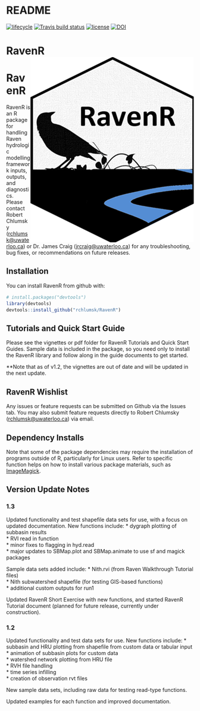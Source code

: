 README
================

[![lifecycle](https://img.shields.io/badge/lifecycle-experimental-orange.svg)](https://www.tidyverse.org/lifecycle/#experimental)
[![Travis build
status](https://travis-ci.org/rchlumsk/RavenR.svg?branch=master)](https://travis-ci.org/rchlumsk/RavenR)
[![license](https://img.shields.io/badge/license-GPL3-lightgrey.svg)](https://choosealicense.com/)
[![DOI](https://zenodo.org/badge/DOI/10.5281/zenodo.3468442.svg)](https://doi.org/10.5281/zenodo.3468442)

# RavenR <img src="man/figures/RavenR_logo.png" align="right" />

# RavenR

RavenR is an R package for handling Raven hydrologic modelling framework
inputs, outputs, and diagnostics. Please contact Robert Chlumsky
(<rchlumsk@uwaterloo.ca>) or Dr. James Craig (<jrcraig@uwaterloo.ca>)
for any troubleshooting, bug fixes, or recommendations on future
releases.

## Installation

You can install RavenR from github with:

``` r
# install.packages("devtools")
library(devtools)
devtools::install_github("rchlumsk/RavenR")
```

## Tutorials and Quick Start Guide

Please see the vignettes or pdf folder for RavenR Tutorials and Quick
Start Guides. Sample data is included in the package, so you need only
to install the RavenR library and follow along in the guide documents to
get started.

\*\*Note that as of v1.2, the vignettes are out of date and will be
updated in the next update.

## RavenR Wishlist

Any issues or feature requests can be submitted on Github via the Issues
tab. You may also submit feature requests directly to Robert Chlumsky
(<rchlumsk@uwaterloo.ca>) via email.

## Dependency Installs

Note that some of the package dependencies may require the installation
of programs outside of R, particularly for Linux users. Refer to
specific function helps on how to install various package materials,
such as [ImageMagick](https://www.imagemagick.org/script/download.php).

## Version Update Notes

### 1.3

Updated functionality and test shapefile data sets for use, with a focus
on updated documentation. New functions include: \* dygraph plotting of
subbasin results  
\* RVI read in function  
\* minor fixes to flagging in hyd.read  
\* major updates to SBMap.plot and SBMap.animate to use sf and magick
packages

Sample data sets added include: \* Nith.rvi (from Raven Walkthrough
Tutorial files)  
\* Nith subwatershed shapefile (for testing GIS-based functions)  
\* additional custom outputs for run1

Updated RavenR Short Exercise with new functions, and started RavenR
Tutorial document (planned for future release, currently under
construction).

### 1.2

Updated functionality and test data sets for use. New functions include:
\* subbasin and HRU plotting from shapefile from custom data or tabular
input  
\* animation of subbasin plots for custom data  
\* watershed network plotting from HRU file  
\* RVH file handling  
\* time series infilling  
\* creation of observation rvt files

New sample data sets, including raw data for testing read-type
functions.

Updated examples for each function and improved documentation.
